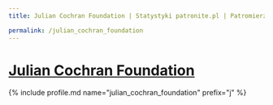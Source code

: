 ```yaml
---
title: Julian Cochran Foundation | Statystyki patronite.pl | Patromierz

permalink: /julian_cochran_foundation
---
```


# [Julian Cochran Foundation](https://patronite.pl/julian_cochran_foundation)

{% include profile.md name="julian_cochran_foundation" prefix="j" %}
